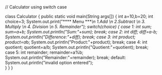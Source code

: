// Calculator using switch case

class Calculator {
 public static void main(String args[]) {
int a=10,b=20;
int choice=3;
System.out.print("**** Menu ****\n 1.Add \n 2.Subtract \n 3. Multiply \n 4. Division \n 5. Remainder");
	switch(choice)
	{ case 1:
	int sum;
	sum=a+b;
	System.out.println("Sum:"+sum);
	break;
	case 2:
	int diff;
	diff=a-b;
	System.out.println("Difference:"+diff);
	break;
	case 3:
	int product;
	product=a*b;
	System.out.println("Product:"+product);
	break;
	case 4:
	int quotient;
	quotient=a/b;
	System.out.println("Quotient:"+quotient);
	break;
	case 5:
	int remainder;
	remainder=a%b;
	System.out.println("Remainder:"+remainder);
	break;
	default:
	System.out.println("invalid option entered");	
	}
  }
}

